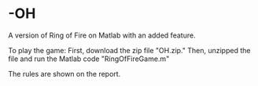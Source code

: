 # -OH
A version of Ring of Fire on Matlab with an added feature.

To play the game:
First, download the zip file "OH.zip." Then, unzipped the file and run the Matlab code "RingOfFireGame.m"

The rules are shown on the report.
